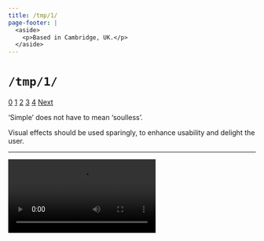```yaml
---
title: /tmp/1/
page-footer: |
  <aside>
    <p>Based in Cambridge, UK.</p>
  </aside>
---
```



`/tmp/1/`
=========

<div class="slide-widget">
<a class="slide-button" href="/tmp/">0</a>
<a class="slide-button selected" href="/tmp/1/">1</a>
<a class="slide-button" href="/tmp/2/">2</a>
<a class="slide-button" href="/tmp/3/">3</a>
<a class="slide-button" href="/tmp/4/">4</a>
<a class="next-button" href="/tmp/2/">Next</a>
</div>


‘Simple’ does not have to mean ‘soulless’.

Visual effects should be used sparingly, to enhance usability and delight the user.


---

<div class="slide-frame">
<video autoplay="true" controls="true" loop="true" src="/tmp/haskell-on-heroku-index.mp4" style="max-width: 428px;">
</div>
